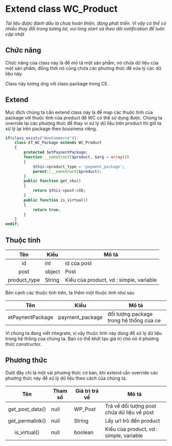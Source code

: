 # Extend class WC_Product

*Tài liệu được đánh dấu là chưa hoàn thiện, đang phát triển. Vì vậy có thể có nhiều thay đổi trong tương lai, vui lòng start và theo dõi notification để luôn cập nhật*

## Chức năng

Chức năng của class này là để mô tả một sản phẩm, nó chứa dữ liệu của một sản phẩm, đồng thời nó cũng chứa các phương thức để xửa lý các dữ liệu này.

Class này tương ứng với class package trong CE. 

## Extend

Mục đích chúng ta cần extend class này là để map các thuộc tính của package với thuộc tính của product để WC có thể sử dụng được. Chúng ta override lại các phương thức để thay vì xử lý dữ liệu trên product thì giờ ta xử lý lại trên package theo bussiness riêng.

```PHP
if(class_exists("WooCommerce")):
    class ET_WC_Package extends WC_Product
    {
        protected $etPaynentPackage;
        function __construct($product, $arg = array())
        {
            $this->product_type = 'payment_package';
            parent::__construct($product);
        }
        public function get_sku()
        {
            return $this->post->ID;
        }
        public function is_virtual()
        {
            return true;
        }
    }
endif;
```

## Thuộc tính

|      Tên     	| Kiểu   	| Mô tả                                   	|
|:------------:	|--------	|-----------------------------------------	|
|      id      	| int    	| id của post                             	|
|     post     	| object 	| Post                                    	|
| product_type 	| String 	| Kiểu của product, vd : simple, variable 	|

Bên cạnh các thuộc tính trên, ta thêm một thuộc tính như sau

|      Tên      	| Kiểu          	| Mô tả                                   	|
|:-------------:	|---------------	|-----------------------------------------	|
|etPaynentPackage   | payment_package  	| đối tượng package trong hệ thống của ce  	|

Vì chúng ta đang viết integrate, vì vậy thuộc tính này dùng để xử lý dữ liệu trong hệ thống của chúng ta. Bạn có thể khởi tạo giá trị cho nó ở phương thức constructor.

## Phương thức

Dưới đây chỉ là một vài phương thức cơ bản, khi extend cần override các phương thức này để xử lý dữ liệu theo cách của chúng ta.

|       Tên       	| Tham số 	| Giá trị trả về 	| Mô tả                                      	|
|:---------------:	|---------	|----------------	|--------------------------------------------	|
| get_post_data() 	| null    	| WP_Post        	| Trả về đối tượng post chứa dữ liệu về post 	|
| get_permalink() 	| null    	| String         	| Lấy url trỏ đến product                    	|
|   is_virtual()  	| null    	| boolean          	| Kiểu của product, vd : simple, variable    	|